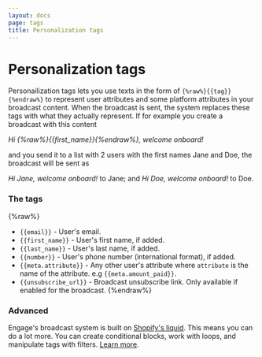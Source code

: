 ```yaml
---
layout: docs
page: tags
title: Personalization tags
---
```

# Personalization tags

Personailization tags lets you use texts in the form of `{%raw%}{{tag}}{%endraw%}` to represent user attributes and some platform attributes in your broadcast content. When the broadcast is sent, the system replaces these tags with what they actually represent. If for example you create a broadcast with this content

*Hi {%raw%}{{first_name}}{%endraw%}, welcome onboard!*

and you send it to a list with 2 users with the first names Jane and Doe, the broadcast will be sent as 

*Hi Jane, welcome onboard!* to Jane; and *Hi Doe, welcome onboard!* to Doe.

### The tags

{%raw%}
- `{{email}}` - User's email.
- `{{first_name}}` - User's first name, if added.
- `{{last_name}}` - User's last name, if added.
- `{{number}}` - User's phone number (international format), if added. 
- `{{meta.attribute}}` - Any other user's attribute where `attribute` is the name of the attribute. e.g `{{meta.amount_paid}}`.
- `{{unsubscribe_url}}` - Broadcast unsubscribe link. Only available if enabled for the broadcast.
{%endraw%}

### Advanced

Engage's broadcast system is built on [Shopify's liquid](https://shopify.github.io/liquid/). This means you can do a lot more. You can create conditional blocks, work with loops, and manipulate tags with filters. [Learn more](https://shopify.github.io/liquid/).
